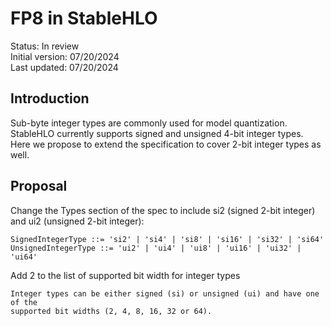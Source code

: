 # FP8 in StableHLO

Status: In review<br/>
Initial version: 07/20/2024<br/>
Last updated: 07/20/2024<br/>

## Introduction

Sub-byte integer types are commonly used for model quantization. StableHLO
currently supports signed and unsigned 4-bit integer types. Here we propose to
extend the specification to cover 2-bit integer types as well.

## Proposal

Change the Types section of the spec to include si2 (signed 2-bit integer) and
ui2 (unsigned 2-bit integer):

```text
SignedIntegerType ::= 'si2' | 'si4' | 'si8' | 'si16' | 'si32' | 'si64'
UnsignedIntegerType ::= 'ui2' | 'ui4' | 'ui8' | 'ui16' | 'ui32' | 'ui64'
```

Add 2 to the list of supported bit width for integer types

```text
Integer types can be either signed (si) or unsigned (ui) and have one of the
supported bit widths (2, 4, 8, 16, 32 or 64).
```
